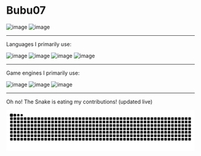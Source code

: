 # Bubu07

<img width="100" height="50" alt="image" src="https://img.shields.io/github/stars/bubu07codes?style=for-the-badge" />                                                                                                                   <img width="132" height="70" alt="image" src="https://img.shields.io/github/followers/bubu07codes?style=for-the-badge" />

***

Languages I primarily use:

<img width="50" height="50" alt="image" src="https://github.com/user-attachments/assets/6911e929-d665-4f22-a4c5-f3a7c58544fb" />

<img width="50" height="50" alt="image" src="https://github.com/user-attachments/assets/d2fc9ab6-3478-4aff-bade-07f3f7b18967" />

<img width="50" height="50" alt="image" src="https://github.com/user-attachments/assets/2b11196b-6808-42a1-b209-39fab1dfcf18" />

<img width="50" height="50" alt="image" src="https://github.com/user-attachments/assets/c0dce595-2309-46df-ad3b-ea4832f69fac" />

***

Game engines I primarily use:

<img width="50" height="50" alt="image" src="https://github.com/user-attachments/assets/7e6cb456-5d09-48e2-b8fc-597e3116d137" />

<img width="50" height="50" alt="image" src="https://github.com/user-attachments/assets/9388eadc-4ff7-49a0-b5fd-f0c594da1b1c" />

<img width="50" height="50" alt="image" src="https://github.com/user-attachments/assets/d7d22b59-aed1-446e-8984-d54342b63970" />


***
Oh no! The Snake is eating my contributions! (updated live)

<picture>
  <source media="(prefers-color-scheme: dark)" srcset="https://raw.githubusercontent.com/bubu07codes/bubu07codes/output/github-contribution-grid-snake-dark.svg">
  <source media="(prefers-color-scheme: light)" srcset="https://raw.githubusercontent.com/bubu07codes/bubu07codes/output/github-contribution-grid-snake.svg">
  <img alt="github contribution grid snake animation" src="https://raw.githubusercontent.com/bubu07codes/bubu07codes/output/github-contribution-grid-snake.svg">
</picture>
